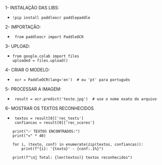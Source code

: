 1- INSTALAÇÃO DAS LIBS:

 -     !pip install paddleocr paddlepaddle

2- IMPORTAÇÃO:
-      from paddleocr import PaddleOCR


3- UPLOAD:
-     from google.colab import files
      uploaded = files.upload()


4- CRIAR O MODELO:
-      ocr = PaddleOCR(lang='en')  # ou 'pt' para português


5- PROCESSAR A IMAGEM:
-      result = ocr.predict('teste.jpg')  # use o nome exato do arquivo

6- MOSTRAR OS TEXTOS RECONHECIDOS
-      textos = result[0]['rec_texts']
       confiancas = result[0]['rec_scores']

      print("✅ TEXTOS ENCONTRADOS:")
      print("=" * 40)

      for i, (texto, conf) in enumerate(zip(textos, confiancas)):
          print(f"{i}: '{texto}' - {conf:.1%}")

      print(f"\n🎯 Total: {len(textos)} textos reconhecidos")

